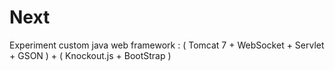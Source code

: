 Next
====

Experiment custom java web framework : ( Tomcat 7 + WebSocket + Servlet + GSON ) + ( Knockout.js + BootStrap )
